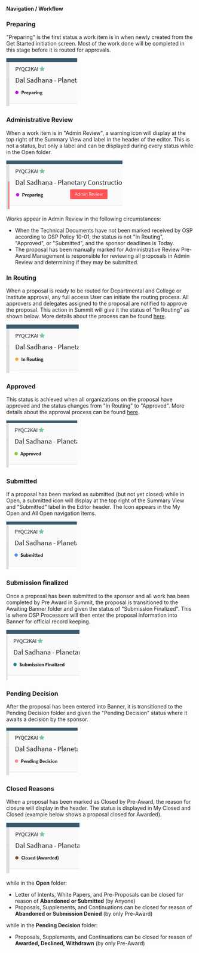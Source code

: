 **Navigation / Workflow**

### Preparing
"Preparing" is the first status a work item is in when newly created from the Get Started initiation screen.  Most of the work done will be completed in this stage before it is routed for approvals.

![Preparing Status](../images/navigation/preparingStatus.png)

### Administrative Review
When a work item is in "Admin Review", a warning icon will display at the top right of the Summary View and label in the header of the editor.  This is not a status, but only a label and can be displayed during every status while in the Open folder.

![Admin Review Label](../images/navigation/adminReviewLabel.png)

Works appear in Admin Review in the following circumstances:

-	When the Technical Documents have not been marked received by OSP according to OSP Policy 10-01, the status is not "In Routing", "Approved", or "Submitted", and the sponsor deadlines is Today.
-	The proposal has been manually marked for Administrative Review
Pre-Award Management is responsible for reviewing all proposals in Admin Review and determining if they may be submitted.

### In Routing
When a proposal is ready to be routed for Departmental and College or Institute approval, any full access User can initiate the routing process. All approvers and delegates assigned to the proposal are notified to approve the proposal. This action in Summit will give it the status of "In Routing" as shown below.  More details about the process can be found [here](../Approvals/Routing.md).

![In Routing Status](../images/navigation/inRoutingStatus.png)

### Approved
This status is achieved when all organizations on the proposal have approved and the status changes from "In Routing" to "Approved". More details about the approval process can be found [here](../Approvals/Approving.md).

![Approved Status](../images/navigation/approvedStatus.png)

### Submitted
If a proposal has been marked as submitted (but not yet closed) while in Open, a submitted icon will display at the top right of the Summary View and "Submitted" label in the Editor header.  The Icon appears in the My Open and All Open navigation items.

![Submitted Status](../images/navigation/submittedStatus.png)

### Submission finalized
Once a proposal has been submitted to the sponsor and all work has been completed by Pre Award in Summit, the proposal is transitioned to the Awaiting Banner folder and given the status of "Submission Finalized".  This is where OSP Processors will then enter the proposal information into Banner for official record keeping.

![Submission Finalized Status](../images/navigation/submissionFinalizedStatus.png)

### Pending Decision
After the proposal has been entered into Banner, it is transitioned to the Pending Decision folder and given the "Pending Decision" status where it awaits a decision by the sponsor.

![Pending Decision Status](../images/navigation/pendingDecisionStatus.png)

### Closed Reasons
When a proposal has been marked as Closed by Pre-Award, the reason for closure will display in the header.  The status is displayed in My Closed and  Closed (example below shows a proposal closed for Awarded).

![Closed Awarded](../images/navigation/closedAwarded.png)

while in the **Open** folder:

- Letter of Intents, White Papers, and Pre-Proposals can be closed for reason of **Abandoned or Submitted** (by Anyone)
- Proposals, Supplements, and Continuations can be closed for reason of **Abandoned or Submission Denied** (by only Pre-Award)

while in the **Pending Decision** folder:

- Proposals, Supplements, and Continuations can be closed for reason of **Awarded, Declined, Withdrawn** (by only Pre-Award)

<br>
